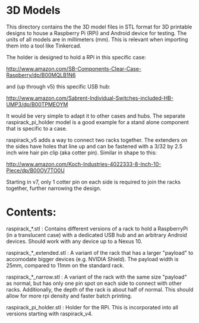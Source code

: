 3D Models
=========

This directory contains the the 3D model files in STL format for
3D printable designs to house a Raspberry Pi (RPi) and Android device
for testing.
The units of all models are in millimeters (mm). This is relevant when
importing them into a tool like Tinkercad.

The holder is designed to hold a RPi in this specific case:

  http://www.amazon.com/SB-Components-Clear-Case-Raspberry/dp/B00MQLB1N6

and (up through v5) this specific USB hub:

  http://www.amazon.com/Sabrent-Individual-Switches-included-HB-UMP3/dp/B00TPMEOYM

It would be very simple to adapt it to other cases and hubs.
The separate raspirack_pi_holder model is a good example for a stand alone
component that is specific to a case.

raspirack_v5 adds a way to connect two racks together. The extenders on the
sides have holes that line up and can be fastened with a
3/32 by 2.5 inch wire hair pin clip (aka cotter pin). Similar in shape to this:

  http://www.amazon.com/Koch-Industries-4022333-8-Inch-10-Piece/dp/B00OV7TO0U

Starting in v7, only 1 cotter pin on each side is required to join the racks together,
further narrowing the design.

Contents:
=========

raspirack_*.stl : Contains different versions of a rack to hold
                  a RaspberryPi (in a translucent case) with a dedicated
                  USB hub and an arbitrary Android devices.
                  Should work with any device up to a Nexus 10.

raspirack_*_extended.stl : A variant of the rack that has a larger "payload"
                           to accomodate bigger devices (e.g. NVIDIA Shield).
                           The payload width is 25mm, compared to 11mm on the
                           standard rack.

raspirack_*_narrow.stl : A variant of the rack with the same size "payload"
                          as normal, but has only one pin spot on each side
                          to connect with other racks.  Additionally, the
                          depth of the rack is about half of normal. This
                          should allow for more rpi density and faster batch
                          printing.


raspirack_pi_holder.stl : Holder for the RPi. This is incorporated into
                          all versions starting with raspirack_v4.
